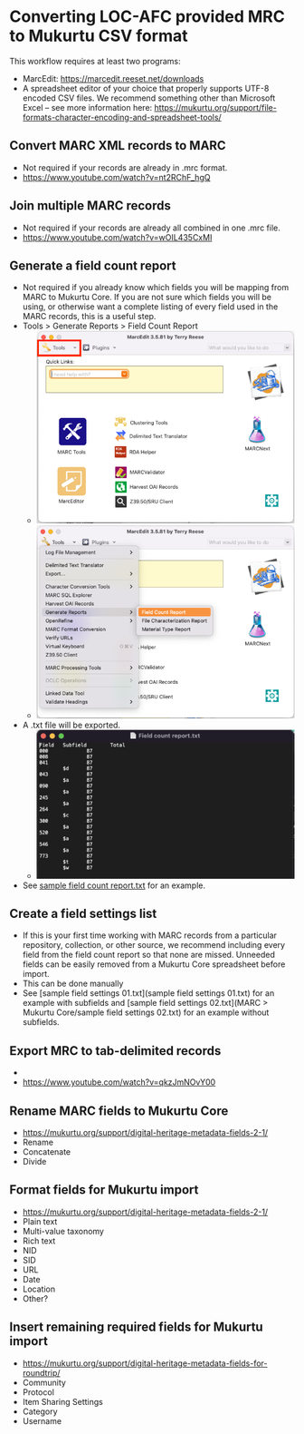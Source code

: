 # Converting LOC-AFC provided MRC to Mukurtu CSV format 

This workflow requires at least two programs: 
- MarcEdit: https://marcedit.reeset.net/downloads 
- A spreadsheet editor of your choice that properly supports UTF-8 encoded CSV files. We recommend something other than Microsoft Excel – see more information here: https://mukurtu.org/support/file-formats-character-encoding-and-spreadsheet-tools/  

## Convert MARC XML records to MARC 
- Not required if your records are already in .mrc format.
- https://www.youtube.com/watch?v=nt2RChF_hgQ

## Join multiple MARC records 
- Not required if your records are already all combined in one .mrc file.
- https://www.youtube.com/watch?v=wOIL435CxMI

## Generate a field count report 
- Not required if you already know which fields you will be mapping from MARC to Mukurtu Core. If you are not sure which fields you will be using, or otherwise want a complete listing of every field used in the MARC records, this is a useful step.
- Tools > Generate Reports > Field Count Report
  - ![MarcEdit - Tools](https://github.com/WSU-CDSC/MMTT/blob/7acf1d93872697b5ca65448c145897fa4e7f2f06/MARC%20%3E%20Mukurtu%20Core/Workflow%20Images/Screen%20Shot%202022-06-30%20at%202.03.33%20PM.png)
  - ![MarcEdit - Generate field count report](https://github.com/WSU-CDSC/MMTT/blob/7acf1d93872697b5ca65448c145897fa4e7f2f06/MARC%20%3E%20Mukurtu%20Core/Workflow%20Images/Screen%20Shot%202022-06-30%20at%202.03.53%20PM.png)
- A .txt file will be exported.
  - ![MarcEdit - field countr report example](https://github.com/WSU-CDSC/MMTT/blob/7acf1d93872697b5ca65448c145897fa4e7f2f06/MARC%20%3E%20Mukurtu%20Core/Workflow%20Images/Screen%20Shot%202022-07-18%20at%2012.24.51%20PM.png)
- See [sample field count report.txt](https://github.com/WSU-CDSC/MMTT/blob/c79d8f6973352c9774d57f31b3fc7d419d089748/MARC%20%3E%20Mukurtu%20Core/sample%20field%20count%20report.txt) for an example.

## Create a field settings list 
- If this is your first time working with MARC records from a particular repository, collection, or other source, we recommend including every field from the field count report so that none are missed. Unneeded fields can be easily removed from a Mukurtu Core spreadsheet before import.
- This can be done manually
- See [sample field settings 01.txt](sample field settings 01.txt) for an example with subfields and [sample field settings 02.txt](MARC > Mukurtu Core/sample field settings 02.txt) for an example without subfields.

## Export MRC to tab-delimited records 
-
- https://www.youtube.com/watch?v=qkzJmNOvY00

## Rename MARC fields to Mukurtu Core
- https://mukurtu.org/support/digital-heritage-metadata-fields-2-1/  
- Rename 
- Concatenate 
- Divide 

## Format fields for Mukurtu import 
- https://mukurtu.org/support/digital-heritage-metadata-fields-2-1/ 
- Plain text 
- Multi-value taxonomy 
- Rich text 
- NID 
- SID 
- URL 
- Date 
- Location 
- Other? 

## Insert remaining required fields for Mukurtu import 
- https://mukurtu.org/support/digital-heritage-metadata-fields-for-roundtrip/  
- Community 
- Protocol 
- Item Sharing Settings 
- Category 
- Username 
